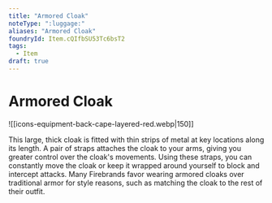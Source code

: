 ```yaml
---
title: "Armored Cloak"
noteType: ":luggage:"
aliases: "Armored Cloak"
foundryId: Item.cQIfbSU53Tc6bsT2
tags:
  - Item
draft: true
---
```


# Armored Cloak
![[icons-equipment-back-cape-layered-red.webp|150]]

This large, thick cloak is fitted with thin strips of metal at key locations along its length. A pair of straps attaches the cloak to your arms, giving you greater control over the cloak's movements. Using these straps, you can constantly move the cloak or keep it wrapped around yourself to block and intercept attacks. Many Firebrands favor wearing armored cloaks over traditional armor for style reasons, such as matching the cloak to the rest of their outfit.
